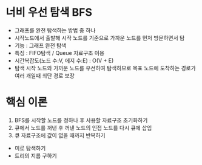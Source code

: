 # 너비 우선 탐색 BFS
- 그래프를 완전 탐색하는 방법 중 하나
- 시작노드에서 출발해 시작 노드를 기준으로 가까운 노드를 먼저 방문하면서 탐
- 기능 : 그래프 완전 탐색
- 특징 : FIFO탐색 / Queue 자료구조 이용
- 시간복잡도(노드 수:V, 에지 수:E) : O(V + E)
- 탐색 시작 노드와 가까운 노드를 우선하여 탐색하므로 목표 노드에 도착하는 경로가 여러 개일때 최단 경로 보장

# 핵심 이론
1. BFS를 시작할 노드를 정하나 후 사용할 자료구조 초기화하기
2. 큐에서 노드를 꺼낸 후 꺼낸 노드의 인접 노드를 다시 큐에 삽입
3. 큐 자료구조에 값이 없을 때까지 반복하기

- 미로 탐색하기
- 트리의 지름 구하기